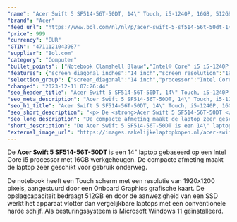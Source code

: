 ```yaml
---
"name": "Acer Swift 5 SF514-56T-50DT, 14\" Touch, i5-1240P, 16GB, 512GB, W11"
"brand": "Acer"
"feed_url": "https://www.bol.com/nl/nl/p/acer-swift-5-sf514-56t-50dt-14-touch-i5-1240p-16gb-512gb-w11/9300000129178646"
"price": 999
"currency": "EUR"
"GTIN": "4711121043987"
"supplier": "Bol.com"
"category": "Computer"
"bullet_points": ["Notebook Clamshell Blauw","Intel® Core™ i5 i5-1240P 1,7 GHz","35,6 cm (14\") WUXGA 1920 x 1200 Pixels IPS LED backlight","16 GB LPDDR5-SDRAM","512 GB SSD","Intel Iris Xe Graphics","Wi-Fi 6E (802.11ax) Ethernet LAN Bluetooth 5.1","Lithium-Polymeer (LiPo) 56 Wh 14 uur 65 W","Windows 11 Home"]
"features": {"screen_diagonal_inches":"14 inch","screen_resolution":"1920 x 1200 Pixels","processor_family":"Intel® Core™ i5","memory_size":"16 GB","memory_type":"LPDDR5-SDRAM","total_storage_space":"512 GB","operating_system":"Windows 11 Home","battery_capacity":"56 Wh","width":"310,5 mm","depth":"213,3 mm","height":"14,9 mm","weight":"1,2 kg","graphics":"WUXGA","graphics_card":"Intel Iris Xe Graphics"}
"selection_group": {"screen_diagonal":"14 inch","processor":"Intel Core i5","changed_price_past_3_days":false,"product_family":"Swift"}
"changed": "2023-12-11 07:26:44"
"seo_header_title": "Acer Swift 5 SF514-56T-50DT, 14\" Touch, i5-1240P, 16GB, 512GB, W11"
"seo_meta_description": "Acer Swift 5 SF514-56T-50DT, 14\" Touch, i5-1240P, 16GB, 512GB, W11"
"seo_h1_title": "Acer Swift 5 SF514-56T-50DT, 14\" Touch, i5-1240P, 16GB, 512GB, W11"
"seo_short_description": "<p> De <strong>Acer Swift 5 SF514-56T-50DT </strong>is een 14\" laptop gebaseerd op een Intel Core i5 processor met 16GB werkgeheugen."
"seo_long_description": "De compacte afmeting maakt de laptop zeer geschikt voor gebruik onderweg. </p>\n<p> De notebook heeft een Touch scherm met een resolutie van 1920x1200 pixels, aangestuurd door een Onboard Graphics grafische kaart. De opslagcapaciteit bedraagt 512GB en door de aanwezigheid van een SSD werkt het apparaat vlotter dan vergelijkbare laptops met een conventionele harde schijf. Als besturingssysteem is Microsoft Windows 11 geïnstalleerd. </p>"
"short_description": "De Acer Swift 5 SF514-56T-50DT is een 14\" laptop gebaseerd op een Intel Core i5 processor met 16GB werkgeheugen. De compacte afmeting maakt de laptop zeer geschikt voor gebruik onderweg. De notebook heeft een Touch scherm met een resolutie van 1920x1200 pixels, aangestuurd door een Onboard Graphics grafische kaart. De opslagcapaciteit bedraagt 512GB en door de aanwezigheid van een SSD werkt het apparaat vlotter dan vergelijkbare laptops met een conventionele harde schijf. Als besturingssysteem is Microsoft Windows 11 geïnstalleerd."
"external_image_url": "https://images.zakelijkelaptopkopen.nl/acer-swift-5-sf514-56t-50dt-14-touch-i5-1240p-16gb-512gb-w11.webp"
---
```


<p> De <strong>Acer Swift 5 SF514-56T-50DT </strong>is een 14" laptop gebaseerd op een Intel Core i5 processor met 16GB werkgeheugen. De compacte afmeting maakt de laptop zeer geschikt voor gebruik onderweg. </p>
<p> De notebook heeft een Touch scherm met een resolutie van 1920x1200 pixels, aangestuurd door een Onboard Graphics grafische kaart. De opslagcapaciteit bedraagt 512GB en door de aanwezigheid van een SSD werkt het apparaat vlotter dan vergelijkbare laptops met een conventionele harde schijf. Als besturingssysteem is Microsoft Windows 11 geïnstalleerd. </p>